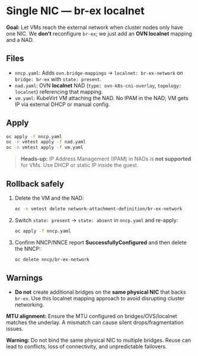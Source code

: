 # Single NIC — br-ex localnet

**Goal:** Let VMs reach the external network when cluster nodes only have one NIC. We **don’t** reconfigure `br-ex`; we just add an **OVN localnet** mapping and a NAD.

## Files

- `nncp.yaml`: Adds `ovn.bridge-mappings` → `localnet: br-ex-network` on `bridge: br-ex` with `state: present`.
- `nad.yaml`: OVN **localnet** NAD (`type: ovn-k8s-cni-overlay`, `topology: localnet`) referencing that mapping.
- `vm.yaml`: KubeVirt VM attaching the NAD. No IPAM in the NAD; VM gets IP via external DHCP or manual config.

## Apply

```bash
oc apply -f nncp.yaml
oc -n vmtest apply -f nad.yaml
oc -n vmtest apply -f vm.yaml
```

> **Heads-up:** IP Address Management (IPAM) in NADs is **not supported** for VMs. Use DHCP or static IP inside the guest.

## Rollback safely

1. Delete the VM and the NAD:
   ```bash
   oc -n vmtest delete network-attachment-definition/br-ex-network
   ```
2. Switch `state: present` → `state: absent` in `nncp.yaml` and re-apply:
   ```bash
   oc apply -f nncp.yaml
   ```
3. Confirm NNCP/NNCE report **SuccessfullyConfigured** and then delete the NNCP:
   ```bash
   oc delete nncp/br-ex-network
   ```

## Warnings

- **Do not** create additional bridges on the **same physical NIC** that backs `br-ex`. Use this localnet mapping approach to avoid disrupting cluster networking.

<!-- START: OCP Repo Fix — MTU alignment note (CNI/underlay) -->
**MTU alignment:** Ensure the MTU configured on bridges/OVS/localnet matches the underlay. A mismatch can cause silent drops/fragmentation issues.
<!-- END: OCP Repo Fix — MTU alignment note (CNI/underlay) -->

<!-- START: OCP Repo Fix — Do not reuse the same NIC across bridges -->
**Warning:** Do not bind the same physical NIC to multiple bridges. Reuse can lead to conflicts, loss of connectivity, and unpredictable failovers.
<!-- END: OCP Repo Fix — Do not reuse the same NIC across bridges -->
